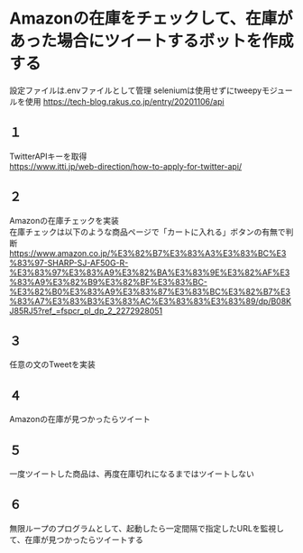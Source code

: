 # Amazonの在庫をチェックして、在庫があった場合にツイートするボットを作成する
設定ファイルは.envファイルとして管理
seleniumは使用せずにtweepyモジュールを使用
https://tech-blog.rakus.co.jp/entry/20201106/api
  
## １
TwitterAPIキーを取得<BR>
https://www.itti.jp/web-direction/how-to-apply-for-twitter-api/

## ２
Amazonの在庫チェックを実装<BR>
在庫チェックは以下のような商品ページで「カートに入れる」ボタンの有無で判断<BR>
https://www.amazon.co.jp/%E3%82%B7%E3%83%A3%E3%83%BC%E3%83%97-SHARP-SJ-AF50G-R-%E3%83%97%E3%83%A9%E3%82%BA%E3%83%9E%E3%82%AF%E3%83%A9%E3%82%B9%E3%82%BF%E3%83%BC-%E3%82%B0%E3%83%A9%E3%83%87%E3%83%BC%E3%82%B7%E3%83%A7%E3%83%B3%E3%83%AC%E3%83%83%E3%83%89/dp/B08KJ85RJ5?ref_=fspcr_pl_dp_2_2272928051

## ３
任意の文のTweetを実装<BR>

## ４
Amazonの在庫が見つかったらツイート

## ５
一度ツイートした商品は、再度在庫切れになるまではツイートしない

## ６
無限ループのプログラムとして、起動したら一定間隔で指定したURLを監視して、在庫が見つかったらツイートする
